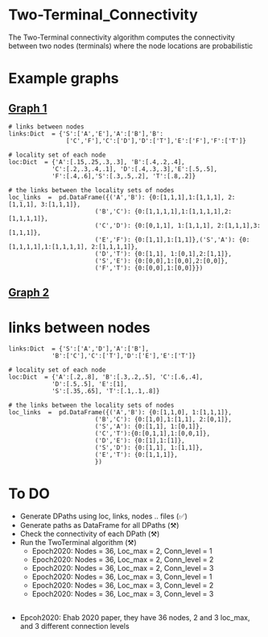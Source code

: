 # Two-Terminal_Connectivity
The Two-Terminal connectivity algorithm computes the connectivity between two nodes (terminals) where the node locations are probabilistic
# Example graphs 
## [Graph 1](pics/graph1.png)

    # links between nodes
    links:Dict  = {'S':['A','E'],'A':['B'],'B':
                    ['C','F'],'C':['D'],'D':['T'],'E':['F'],'F':['T']}
    
    # locality set of each node
    loc:Dict  = {'A':[.15,.25,.3,.3], 'B':[.4,.2,.4], 
                'C':[.2,.3,.4,.1], 'D':[.4,.3,.3],'E':[.5,.5],
                'F':[.4,.6],'S':[.3,.5,.2], 'T':[.8,.2]}

	# the links between the locality sets of nodes
    loc_links  =  pd.DataFrame({('A','B'): {0:[1,1,1],1:[1,1,1], 2:[1,1,1], 3:[1,1,1]},
                            ('B','C'): {0:[1,1,1,1],1:[1,1,1,1],2:[1,1,1,1]},
                            ('C','D'): {0:[0,1,1], 1:[1,1,1], 2:[1,1,1],3:[1,1,1]},
                            ('E','F'): {0:[1,1],1:[1,1]},('S','A'): {0:[1,1,1,1],1:[1,1,1,1], 2:[1,1,1,1]},
                            ('D','T'): {0:[1,1], 1:[0,1],2:[1,1]},
                            ('S','E'): {0:[0,0],1:[0,0],2:[0,0]},
                            ('F','T'): {0:[0,0],1:[0,0]}})
    

## [Graph 2](pics/graph2.png)

# links between nodes
    links:Dict  = {'S':['A','D'],'A':['B'],
                'B':['C'],'C':['T'],'D':['E'],'E':['T']}
    
    # locality set of each node
    loc:Dict  = {'A':[.2,.8], 'B':[.3,.2,.5], 'C':[.6,.4], 
                'D':[.5,.5], 'E':[1],
                'S':[.35,.65], 'T':[.1,.1,.8]}

	# the links between the locality sets of nodes
    loc_links  =  pd.DataFrame({('A','B'): {0:[1,1,0], 1:[1,1,1]},
                            ('B','C'): {0:[1,0],1:[1,1], 2:[0,1]},
                            ('S','A'): {0:[1,1], 1:[0,1]},
                            ('C','T'):{0:[0,1,1],1:[0,0,1]},
                            ('D','E'): {0:[1],1:[1]},
                            ('S','D'): {0:[1,1], 1:[1,1]},
                            ('E','T'): {0:[1,1,1]},
                            })
                    

# To DO
 -  Generate DPaths using loc, links, nodes .. files (&#9989;)
 -  Generate paths as DataFrame for all DPaths (&#9874;)
 -  Check the connectivity of each DPath (&#9874;)
 -  Run the TwoTerminal algorithm (&#9874;)
    - Epoch2020: Nodes = 36, Loc_max = 2, Conn_level = 1
    - Epoch2020: Nodes = 36, Loc_max = 2, Conn_level = 2
    - Epoch2020: Nodes = 36, Loc_max = 2, Conn_level = 3
    - Epoch2020: Nodes = 36, Loc_max = 3, Conn_level = 1
    - Epoch2020: Nodes = 36, Loc_max = 3, Conn_level = 2
    - Epoch2020: Nodes = 36, Loc_max = 3, Conn_level = 3 
##
- Epcoh2020: Ehab 2020 paper, they have 36 nodes, 2 and 3 loc_max, and 3 different connection levels
